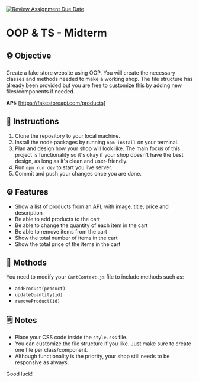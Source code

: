 [![Review Assignment Due Date](https://classroom.github.com/assets/deadline-readme-button-22041afd0340ce965d47ae6ef1cefeee28c7c493a6346c4f15d667ab976d596c.svg)](https://classroom.github.com/a/hdz24iqW)
# OOP & TS - Midterm

## ⚽️ Objective

Create a fake store website using OOP. You will create the necessary classes and methods needed to make a working shop. The file structure has already been provided but you are free to customize this by adding new files/components if needed.

**API:** [https://fakestoreapi.com/products]

## 📖 Instructions

1. Clone the repository to your local machine.
2. Install the node packages by running `npm install` on your terminal.
3. Plan and design how your shop will look like. The main focus of this project is functionality so it's okay if your shop doesn't have the best design, as long as it's clean and user-friendly.
4. Run `npm run dev` to start you live server.
5. Commit and push your changes once you are done.

## ⚙️ Features

- Show a list of products from an API, with image, title, price and description
- Be able to add products to the cart
- Be able to change the quantity of each item in the cart
- Be able to remove items from the cart
- Show the total number of items in the cart
- Show the total price of the items in the cart

## 🔣 Methods

You need to modify your `CartContext.js` file to include methods such as:

- `addProduct(product)`
- `updateQuantity(id)`
- `removeProduct(id)`

## 🗒️ Notes

- Place your CSS code inside the `style.css` file.
- You can customize the file structure if you like. Just make sure to create one file per class/component.
- Although functionality is the priority, your shop still needs to be responsive as always.

Good luck!
